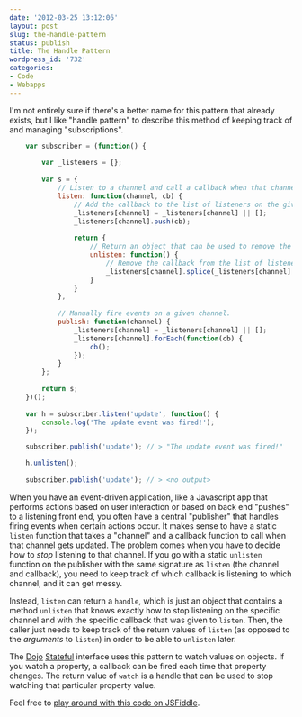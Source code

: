 ```yaml
---
date: '2012-03-25 13:12:06'
layout: post
slug: the-handle-pattern
status: publish
title: The Handle Pattern
wordpress_id: '732'
categories:
- Code
- Webapps
---
```


I'm not entirely sure if there's a better name for this pattern that already exists, but I like "handle pattern" to describe this method of keeping track of and managing "subscriptions".

``` javascript
    var subscriber = (function() {
        
        var _listeners = {};
            
        var s = {
            // Listen to a channel and call a callback when that channel fires
            listen: function(channel, cb) {
                // Add the callback to the list of listeners on the given channel
                _listeners[channel] = _listeners[channel] || [];
                _listeners[channel].push(cb);
                
                return {
                    // Return an object that can be used to remove the callback from the channel
                    unlisten: function() {
                        // Remove the callback from the list of listeners on that channel
                        _listeners[channel].splice(_listeners[channel].indexOf(cb), 1);
                    }
                }
            },
            
            // Manually fire events on a given channel.
            publish: function(channel) {
                _listeners[channel] = _listeners[channel] || [];
                _listeners[channel].forEach(function(cb) {
                    cb();
                });
            }
        };
        
        return s;
    })();
        
    var h = subscriber.listen('update', function() {
        console.log('The update event was fired!');
    });

    subscriber.publish('update'); // > "The update event was fired!"

    h.unlisten();
        
    subscriber.publish('update'); // > <no output>
```

When you have an event-driven application, like a Javascript app that performs actions based on user interaction or based on back end "pushes" to a listening front end, you often have a central "publisher" that handles firing events when certain actions occur. It makes sense to have a static `listen` function that takes a "channel" and a callback function to call when that channel gets updated. The problem comes when you have to decide how to *stop* listening to that channel. If you go with a static `unlisten` function on the publisher with the same signature as `listen` (the channel and callback), you need to keep track of which callback is listening to which channel, and it can get messy.

Instead, `listen` can return a `handle`, which is just an object that contains a method `unlisten` that knows exactly how to stop listening on the specific channel and with the specific callback that was given to `listen`. Then, the caller just needs to keep track of the return values of `listen` (as opposed to the *arguments* to `listen`) in order to be able to `unlisten` later.

The [Dojo][dojo] [Stateful][dojo.stateful] interface uses this pattern to watch values on objects. If you watch a property, a callback can be fired each time that property changes. The return value of `watch` is a handle that can be used to stop watching that particular property value.

[dojo]: http://dojotoolkit.org/
[dojo.stateful]: http://dojotoolkit.org/reference-guide/1.7/dojo/Stateful.html

Feel free to [play around with this code on JSFiddle][fiddle].

[fiddle]: http://jsfiddle.net/tupton/nZKQz/
